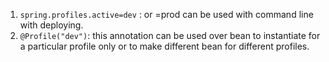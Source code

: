 
1. ```spring.profiles.active=dev``` : or =prod can be used with command line with deploying.
2. ```@Profile("dev")```: this annotation can be used over bean to instantiate for a particular profile only or to make different bean for different profiles.